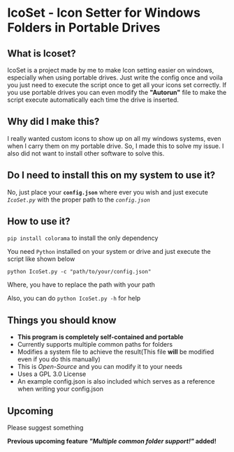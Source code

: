 # IcoSet - Icon Setter for Windows Folders in Portable Drives

## What is Icoset?

IcoSet is a project made by me to make Icon setting easier on windows, especially when using portable drives. Just write the config once and voila you just need to execute the script once to get all your icons set correctly. If you use portable drives you can even modify the **"Autorun"** file to make the script execute automatically each time the drive is inserted.

## Why did I make this?

I really wanted custom icons to show up on all my windows systems, even when I carry them on my portable drive. So, I made this to solve my issue. I also did not want to install other software to solve this.

## Do I need to install this on my system to use it?

No, just place your **`config.json`** where ever you wish and just execute *`IcoSet.py`* with the proper path to the *`config.json`*

## How to use it?

`pip install colorama` to install the only dependency

You need `Python` installed on your system or drive and just execute the script like shown below

`python IcoSet.py -c "path/to/your/config.json"`

Where, you have to replace the path with your path

Also, you can do `python IcoSet.py -h` for help

## Things you should know

* **This program is completely self-contained and portable**
* Currently supports multiple common paths for folders
* Modifies a system file to achieve the result(This file **will** be modified even if you do this manually)
* This is *Open-Source* and you can modify it to your needs
* Uses a GPL 3.0 License
* An example config.json is also included which serves as a reference when writing your config.json

## Upcoming

Please suggest something

**Previous upcoming feature *"Multiple common folder support!"* added!**
